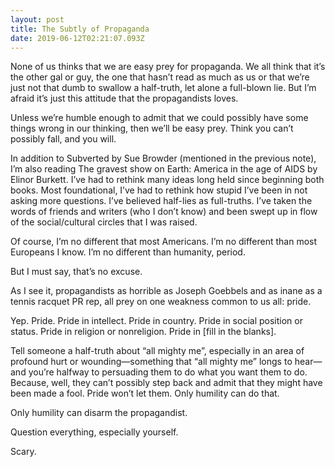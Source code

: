 ```yaml
---
layout: post
title: The Subtly of Propaganda
date: 2019-06-12T02:21:07.093Z
---
```

None of us thinks that we are easy prey for propaganda. We all think that it’s the other gal or guy, the one that hasn’t read as much as us or that we’re just not that dumb to swallow a half-truth, let alone a full-blown lie. But I’m afraid it’s just this attitude that the propagandists loves.

Unless we’re humble enough to admit that we could possibly have some things wrong in our thinking, then we’ll be easy prey. Think you can’t possibly fall, and you will. 

In addition to Subverted by Sue Browder (mentioned in the previous note), I’m also reading The gravest show on Earth: America in the age of AIDS by Elinor Burkett. I’ve had to rethink many ideas long held since beginning both books. Most foundational, I’ve had to rethink how stupid I’ve been in not asking more questions. I’ve believed half-lies as full-truths. I’ve taken the words of friends and writers (who I don’t know) and been swept up in flow of the social/cultural circles that I was raised.

Of course, I’m no different that most Americans. I’m no different than most Europeans I know. I’m no different than humanity, period.

But I must say, that’s no excuse.

As I see it, propagandists as horrible as Joseph Goebbels and as inane as a tennis racquet PR rep, all prey on one weakness common to us all: pride. 

Yep. Pride. Pride in intellect. Pride in country. Pride in social position or status. Pride in religion or nonreligion. Pride in \[fill in the blanks].

Tell someone a half-truth about “all mighty me”, especially in an area of profound hurt or wounding—something that “all mighty me” longs to hear—and you’re halfway to persuading them to do what you want them to do. Because, well, they can’t possibly step back and admit that they might have been made a fool. Pride won’t let them. Only humility can do that.

Only humility can disarm the propagandist.

Question everything, especially yourself. 

Scary.
